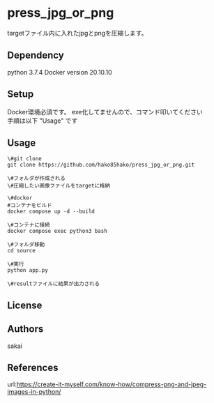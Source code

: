 # press_jpg_or_png
targetファイル内に入れたjpgとpngを圧縮します。

## Dependency
python 3.7.4
Docker version 20.10.10

## Setup
Docker環境必須です。
exe化してませんので、コマンド叩いてください<br>
手順は以下 "Usage" です

## Usage
    
    \#git clone
    git clone https://github.com/hako85hako/press_jpg_or_png.git
    
    \#フォルダが作成される
    \#圧縮したい画像ファイルをtargetに格納
    
    \#docker
    #コンテナをビルド
    docker compose up -d --build
    
    \#コンテナに接続
    docker compose exec python3 bash

    \#フォルダ移動
    cd source
    
    \#実行
    python app.py
    
    \#resultファイルに結果が出力される

## License

## Authors
sakai

## References
url:https://create-it-myself.com/know-how/compress-png-and-jpeg-images-in-python/

